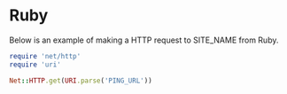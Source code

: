 # Ruby

Below is an example of making a HTTP request to SITE_NAME from Ruby.

```ruby
require 'net/http'
require 'uri'

Net::HTTP.get(URI.parse('PING_URL'))
```